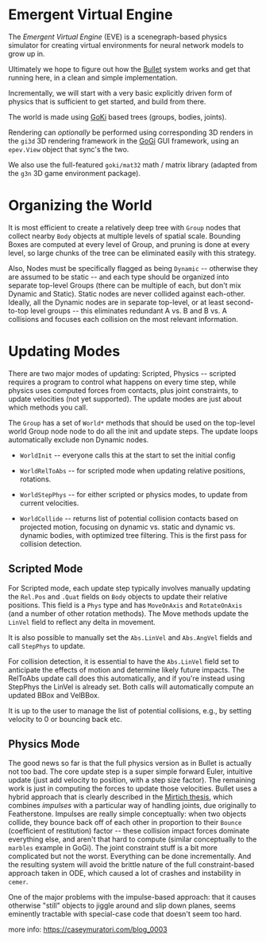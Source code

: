 # Emergent Virtual Engine

The *Emergent Virtual Engine* (EVE) is a scenegraph-based physics simulator for creating virtual environments for neural network models to grow up in.

Ultimately we hope to figure out how the [Bullet](https://github.com/bulletphysics/bullet3) system works and get that running here, in a clean and simple implementation.

Incrementally, we will start with a very basic explicitly driven form of physics that is sufficient to get started, and build from there.

The world is made using [GoKi](https://github.com/goki/ki) based trees (groups, bodies, joints).

Rendering can *optionally* be performed using corresponding 3D renders in the `gi3d` 3D rendering framework in the [GoGi](https://github.com/goki/gi) GUI framework, using an `epev.View` object that sync's the two.

We also use the full-featured `goki/mat32` math / matrix library (adapted from the `g3n` 3D game environment package).

# Organizing the World

It is most efficient to create a relatively deep tree with `Group` nodes that collect nearby `Body` objects at multiple levels of spatial scale.  Bounding Boxes are computed at every level of Group, and pruning is done at every level, so large chunks of the tree can be eliminated easily with this strategy.

Also, Nodes must be specifically flagged as being `Dynamic` -- otherwise they are assumed to be static -- and each type should be organized into separate top-level Groups (there can be multiple of each, but don't mix Dynamic and Static).  Static nodes are never collided against each-other.  Ideally, all the Dynamic nodes are in separate top-level, or at least second-to-top level groups -- this eliminates redundant A vs. B and B vs. A collisions and focuses each collision on the most relevant information.

# Updating Modes 

There are two major modes of updating: Scripted, Physics -- scripted requires a program to control what happens on every time step, while physics uses computed forces from contacts, plus joint constraints, to update velocities (not yet supported).  The update modes are just about which methods you call.

The `Group` has a set of `World*` methods that should be used on the top-level world Group node node to do all the init and update steps. The update loops automatically exclude non Dynamic nodes.

* `WorldInit` -- everyone calls this at the start to set the initial config

* `WorldRelToAbs` -- for scripted mode when updating relative positions, rotations.

* `WorldStepPhys` -- for either scripted or physics modes, to update from current velocities.

* `WorldCollide` -- returns list of potential collision contacts based on projected motion, focusing on dynamic vs. static and dynamic vs. dynamic bodies, with optimized tree filtering.  This is the first pass for collision detection.  
 
## Scripted Mode

For Scripted mode, each update step typically involves manually updating the `Rel.Pos` and `.Quat` fields on `Body` objects to update their relative positions.  This field is a `Phys` type and has `MoveOnAxis` and `RotateOnAxis` (and a number of other rotation methods).  The Move methods update the `LinVel` field to reflect any delta in movement.

It is also possible to manually set the `Abs.LinVel` and `Abs.AngVel` fields and call `StepPhys` to update.

For collision detection, it is essential to have the `Abs.LinVel` field set to anticipate the effects of motion and determine likely future impacts.  The RelToAbs update call does this automatically, and if you're instead using StepPhys the LinVel is already set.  Both calls will automatically compute an updated BBox and VelBBox.

It is up to the user to manage the list of potential collisions, e.g., by setting velocity to 0 or bouncing back etc.

## Physics Mode

The good news so far is that the full physics version as in Bullet is actually not too bad.  The core update step is a super simple forward Euler, intuitive update (just add velocity to position, with a step size factor).  The remaining work is just in computing the forces to update those velocities.  Bullet uses a hybrid approach that is clearly described in the [Mirtich thesis](https://people.eecs.berkeley.edu/~jfc/mirtich/thesis/mirtichThesis.pdf), which combines *impulses* with a particular way of handling joints, due originally to Featherstone.  Impulses are really simple conceptually: when two objects collide, they bounce back off of each other in proportion to their `Bounce` (coefficient of restitution) factor -- these collision impact forces dominate everything else, and aren't that hard to compute (similar conceptually to the `marbles` example in GoGi).  The joint constraint stuff is a bit more complicated but not the worst.  Everything can be done incrementally.  And the resulting system will avoid the brittle nature of the full constraint-based approach taken in ODE, which caused a lot of crashes and instability in `cemer`.

One of the major problems with the impulse-based approach: that it causes otherwise "still" objects to jiggle around and slip down planes, seems eminently tractable with special-case code that doesn't seem too hard.

more info: https://caseymuratori.com/blog_0003

